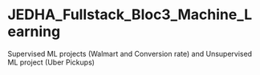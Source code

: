 # JEDHA_Fullstack_Bloc3_Machine_Learning
Supervised ML projects (Walmart and Conversion rate) and Unsupervised ML project (Uber Pickups)
